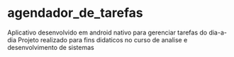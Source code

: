 # agendador_de_tarefas
Aplicativo desenvolvido em android nativo para gerenciar tarefas do dia-a-dia
Projeto realizado para fins didaticos no curso de analise e desenvolvimento de sistemas
